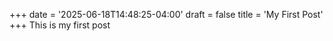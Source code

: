 +++
date = '2025-06-18T14:48:25-04:00'
draft = false
title = 'My First Post'
+++
This is my first post

